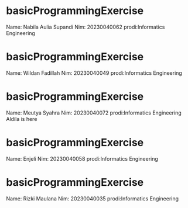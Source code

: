 # basicProgrammingExercise
Name: Nabila Aulia Supandi
Nim: 20230040062
prodi:Informatics Engineering
# basicProgrammingExercise
Name: Wildan Fadillah
Nim: 20230040049
prodi:Informatics Engineering
# basicProgrammingExercise
Name: Meutya Syahra
Nim: 20230040072
prodi:Informatics Engineering
Aldila is here
# basicProgrammingExercise
Name: Enjeli
Nim: 20230040058
prodi:Informatics Engineering
# basicProgrammingExercise
Name: Rizki Maulana
Nim: 20230040035
prodi:Informatics Engineering
